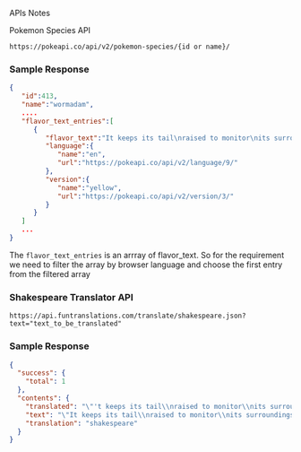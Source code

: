 APIs Notes

Pokemon Species API

`https://pokeapi.co/api/v2/pokemon-species/{id or name}/`

### Sample Response

```json
{
   "id":413,
   "name":"wormadam",
   ....
   "flavor_text_entries":[
      {
         "flavor_text":"It keeps its tail\nraised to monitor\nits surroundings.\fIf you yank its\ntail, it will try\nto bite you.",
         "language":{
            "name":"en",
            "url":"https://pokeapi.co/api/v2/language/9/"
         },
         "version":{
            "name":"yellow",
            "url":"https://pokeapi.co/api/v2/version/3/"
         }
      }
   ]
   ...
}
```

The `flavor_text_entries` is an arrray of flavor_text. So for the requirement we need to filter the array by browser language and choose the first entry from the filtered array

### Shakespeare Translator API

```
https://api.funtranslations.com/translate/shakespeare.json?text="text_to_be_translated"

```

### Sample Response

```json
{
  "success": {
    "total": 1
  },
  "contents": {
    "translated": "\"'t keeps its tail\\nraised to monitor\\nits surroundings.\\fif thee yank its\\ntail,  'twill tryeth\\nto bite thee.\"",
    "text": "\"It keeps its tail\\nraised to monitor\\nits surroundings.\\fIf you yank its\\ntail, it will try\\nto bite you.\"",
    "translation": "shakespeare"
  }
}
```
